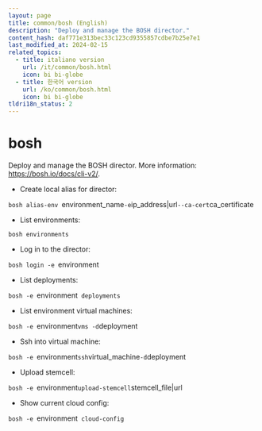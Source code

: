 ```yaml
---
layout: page
title: common/bosh (English)
description: "Deploy and manage the BOSH director."
content_hash: daf771e313bec33c123cd9355857cdbe7b25e7e1
last_modified_at: 2024-02-15
related_topics:
  - title: italiano version
    url: /it/common/bosh.html
    icon: bi bi-globe
  - title: 한국어 version
    url: /ko/common/bosh.html
    icon: bi bi-globe
tldri18n_status: 2
---
```

# bosh

Deploy and manage the BOSH director.
More information: <https://bosh.io/docs/cli-v2/>.

- Create local alias for director:

`bosh alias-env `<span class="tldr-var badge badge-pill bg-dark-lm bg-white-dm text-white-lm text-dark-dm font-weight-bold">environment_name</span>` -e `<span class="tldr-var badge badge-pill bg-dark-lm bg-white-dm text-white-lm text-dark-dm font-weight-bold">ip_address|url</span>` --ca-cert `<span class="tldr-var badge badge-pill bg-dark-lm bg-white-dm text-white-lm text-dark-dm font-weight-bold">ca_certificate</span>

- List environments:

`bosh environments`

- Log in to the director:

`bosh login -e `<span class="tldr-var badge badge-pill bg-dark-lm bg-white-dm text-white-lm text-dark-dm font-weight-bold">environment</span>

- List deployments:

`bosh -e `<span class="tldr-var badge badge-pill bg-dark-lm bg-white-dm text-white-lm text-dark-dm font-weight-bold">environment</span>` deployments`

- List environment virtual machines:

`bosh -e `<span class="tldr-var badge badge-pill bg-dark-lm bg-white-dm text-white-lm text-dark-dm font-weight-bold">environment</span>` vms -d `<span class="tldr-var badge badge-pill bg-dark-lm bg-white-dm text-white-lm text-dark-dm font-weight-bold">deployment</span>

- Ssh into virtual machine:

`bosh -e `<span class="tldr-var badge badge-pill bg-dark-lm bg-white-dm text-white-lm text-dark-dm font-weight-bold">environment</span>` ssh `<span class="tldr-var badge badge-pill bg-dark-lm bg-white-dm text-white-lm text-dark-dm font-weight-bold">virtual_machine</span>` -d `<span class="tldr-var badge badge-pill bg-dark-lm bg-white-dm text-white-lm text-dark-dm font-weight-bold">deployment</span>

- Upload stemcell:

`bosh -e `<span class="tldr-var badge badge-pill bg-dark-lm bg-white-dm text-white-lm text-dark-dm font-weight-bold">environment</span>` upload-stemcell `<span class="tldr-var badge badge-pill bg-dark-lm bg-white-dm text-white-lm text-dark-dm font-weight-bold">stemcell_file|url</span>

- Show current cloud config:

`bosh -e `<span class="tldr-var badge badge-pill bg-dark-lm bg-white-dm text-white-lm text-dark-dm font-weight-bold">environment</span>` cloud-config`
